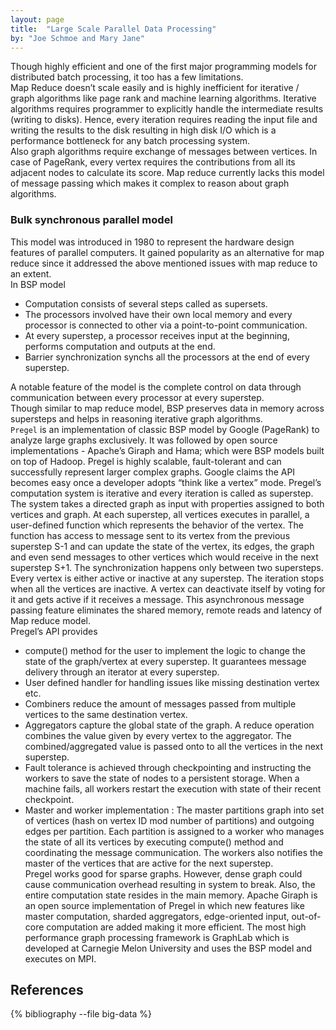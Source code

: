 ```yaml
---
layout: page
title:  "Large Scale Parallel Data Processing"
by: "Joe Schmoe and Mary Jane"
---
```


Though highly efficient and one of the first major programming models for distributed batch processing, it too has a few limitations.<br />
Map Reduce doesn’t scale easily and is highly inefficient for iterative / graph algorithms like page rank and machine learning algorithms. Iterative algorithms requires programmer to explicitly handle the intermediate results (writing to disks). Hence, every iteration requires reading the input file and writing the results to the disk resulting in high disk I/O which is a performance bottleneck for any batch processing system. <br />
Also graph algorithms require exchange of messages between vertices. In case of PageRank, every vertex requires the contributions from all its adjacent nodes to calculate its score. Map reduce currently lacks this model of message passing which makes it complex to reason about graph algorithms. <br />
### Bulk synchronous parallel model
This model was introduced in 1980 to represent the hardware design features of parallel computers. It gained popularity as an alternative for map reduce since it addressed the above mentioned issues with map reduce to an extent.<br />
In BSP model 
+ Computation consists of several steps called as supersets. 
+ The processors involved have their own local memory and every processor is connected to other via a point-to-point communication.
+ At every superstep, a processor receives input at the beginning, performs computation and outputs at the end. 
+ Barrier synchronization synchs all the processors at the end of every superstep.<br />

A notable feature of the model is the complete control on data through communication between every processor at every superstep. <br />
Though similar to map reduce model, BSP preserves data in memory across supersteps and helps in reasoning iterative graph algorithms.<br />
`Pregel` is an implementation of classic BSP model by Google (PageRank) to analyze large graphs exclusively. It was followed by open source implementations - Apache’s Giraph and Hama; which were BSP models built on top of Hadoop.
Pregel is highly scalable, fault-tolerant and can successfully represent larger complex graphs. Google claims the API becomes easy once a developer adopts “think like a vertex” mode.
Pregel’s computation system is iterative and every iteration is called as superstep. The system takes a directed graph as input with properties assigned to both vertices and graph. At each superstep, all vertices executes in parallel, a user-defined function which represents the behavior of the vertex. The function has access to message sent to its vertex from the previous superstep S-1 and can update the state of the vertex, its edges, the graph and even send messages to other vertices which would receive in the next superstep S+1. The synchronization happens only between two supersteps.  Every vertex is either active or inactive at any superstep. The iteration stops when all the vertices are inactive. A vertex can deactivate itself by voting for it and gets active if it receives a message. This asynchronous message passing feature eliminates the shared memory, remote reads and latency of Map reduce model.<br />
Pregel’s API provides <br />
+ compute() method for the user to implement the logic to change the state of the graph/vertex at every superstep. It guarantees message delivery through an iterator at every superstep. 
+ User defined handler for handling issues like missing destination vertex etc.
+ Combiners reduce the amount of messages passed from multiple vertices to the same destination vertex.
+ Aggregators capture the global state of the graph. A reduce operation combines the value given by every vertex to the aggregator. The combined/aggregated value is passed onto to all the vertices in the next superstep.
+ Fault tolerance is achieved through checkpointing and instructing the workers to save the state of nodes to a persistent storage. When a machine fails, all workers restart the execution with state of their recent checkpoint.
+ Master and worker implementation : The master partitions graph into set of vertices (hash on vertex ID mod number of partitions) and outgoing edges per partition. Each partition is assigned to a worker who manages the state of all its vertices by executing compute() method and coordinating the message communication. The workers also notifies the master of the vertices that are active for the next superstep.<br/>
Pregel works good for sparse graphs. However, dense graph could cause communication overhead resulting in system to break. Also, the entire computation state resides in the main memory.
Apache Giraph is an open source implementation of Pregel in which new features like master computation, sharded aggregators, edge-oriented input, out-of-core computation are added making it more efficient.  The most high performance graph processing framework is GraphLab which is developed at Carnegie Melon University and uses the BSP model and executes on MPI.


## References

{% bibliography --file big-data %}

